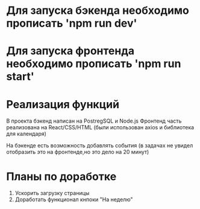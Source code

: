 # Для запуска бэкенда необходимо прописать 'npm run dev'

# Для запуска фронтенда необходимо прописать 'npm run start'

# Реализация функций

В проекта бэкенд написан на PostregSQL и Node.js
Фронтенд часть реализована на React/CSS/HTML (были использован axios и библиотека для календаря)

На бэкенде есть возможность добавлять события (в задачах не увидел отобразить это на фронтенде,но это дело на 20 минут)

# Планы по доработке

1. Ускорить загрузку страницы
2. Доработать функционал кнпоки "На неделю"
